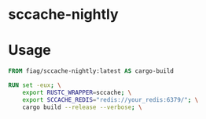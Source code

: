# sccache-nightly

# Usage

```dockerfile
FROM fiag/sccache-nightly:latest AS cargo-build

RUN set -eux; \
    export RUSTC_WRAPPER=sccache; \
    export SCCACHE_REDIS="redis://your_redis:6379/"; \
    cargo build --release --verbose; \
```
